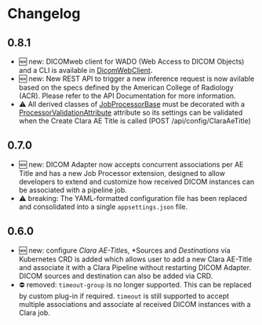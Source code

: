 # Changelog

## 0.8.1
* :new: new: DICOMweb client for WADO (Web Access to DICOM Objects) and a CLI is available in [DicomWebClient](https://github.com/NVIDIA/clara-dicom-adapter/tree/main/src/DicomWebClient).
* :new: new: New REST API to trigger a new inference request is now avilable based on the specs defined by the American College of Radiology (ACR).  Please refer to the API Documentation for more information.
* :warning: All derived classes of [JobProcessorBase](xref:Nvidia.Clara.DicomAdapter.API.JobProcessorBase) must be decorated with a [ProcessorValidationAttribute](xref:Nvidia.Clara.DicomAdapter.API.ProcessorValidationAttribute) attribute so its settings can be validated
when the Create Clara AE Title is called (POST /api/config/ClaraAeTitle)

## 0.7.0
* :new: new: DICOM Adapter now accepts concurrent associations per AE Title and has a new Job Processor extension, designed
to allow developers to extend and customize how received DICOM instances can be associated with a pipeline job.
* :warning: breaking: The YAML-formatted configuration file has been replaced and consolidated into a single `appsettings.json` file.



## 0.6.0

* :new: new: configure *Clara AE-Title*s, *Sources and *Destinations* via Kubernetes CRD is added which allows user to add a new Clara AE-Title and 
associate it with a Clara Pipeline without restarting DICOM Adapter.  DICOM sources and destination can also be added via CRD.
* :no_entry: removed: `timeout-group` is no longer supported.  This can be replaced by custom plug-in if required.  `timeout` is still supported
to accept multiple associations and associate al received DICOM instances with a Clara job.

